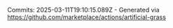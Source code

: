 Commits: 2025-03-11T19:10:15.089Z - Generated via https://github.com/marketplace/actions/artificial-grass
<br>
